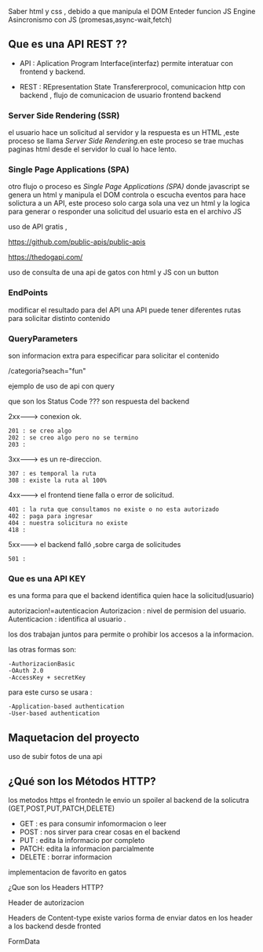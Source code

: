 <!-- Clase01  -->

Saber html y css , debido a que manipula el DOM
Enteder funcion JS Engine
Asincronismo con JS (promesas,async-wait,fetch)

## Que es una API REST ??

- API : Aplication Program Interface(interfaz) permite interatuar con frontend y backend.

- REST : REpresentation State Transfererprocol, comunicacion http con backend , flujo de comunicacion de usuario frontend backend

<!-- Clase02  -->

### Server Side Rendering (SSR)

el usuario hace un solicitud al servidor y la respuesta es un HTML ,este proceso se llama _Server Side Rendering_.en este proceso se trae muchas paginas html desde el servidor lo cual lo hace lento.

### Single Page Applications (SPA)

otro flujo o proceso es _Single Page Applications (SPA)_
donde javascript se genera un html y manipula el DOM
controla o escucha eventos para hace solictura a un API, este proceso solo carga sola una vez un html y la logica para generar o responder una solicitud del usuario esta en el archivo JS

<!-- clase 03 -->

uso de API gratis ,

https://github.com/public-apis/public-apis

https://thedogapi.com/

uso de consulta de una api de gatos con html y JS con un button

<!-- Clase 04  -->

### EndPoints

modificar el resultado para del API
una API puede tener diferentes rutas para solicitar distinto contenido

### QueryParameters

son informacion extra para especificar para solicitar el contenido

/categoria?seach="fun"

<!-- Clase 05 -->

ejemplo de uso de api con query

que son los Status Code ??? son respuesta del backend

2xx---> conexion ok.

    201 : se creo algo
    202 : se creo algo pero no se termino
    203 :

3xx---> es un re-direccion.

    307 : es temporal la ruta
    308 : existe la ruta al 100%

4xx---> el frontend tiene falla o error de solicitud.

    401 : la ruta que consultamos no existe o no esta autorizado
    402 : paga para ingresar
    404 : nuestra solicitura no existe
    418 :

5xx---> el backend falló ,sobre carga de solicitudes

    501 :

<!-- Clase 06 -->

### Que es una API KEY

es una forma para que el backend identifica quien hace la solicitud(usuario)

autorizacion!=autenticacion
Autorizacion : nivel de permision del usuario.
Autenticacion : identifica al usuario .

los dos trabajan juntos para permite o prohibir los accesos a la informacion.

las otras formas son:

    -AuthorizacionBasic
    -OAuth 2.0
    -AccessKey + secretKey

para este curso se usara :

    -Application-based authentication
    -User-based authentication

<!-- Clase 07 -->

## Maquetacion del proyecto

uso de subir fotos de una api

<!-- Clase 07 -->

## ¿Qué son los Métodos HTTP?

los metodos https el frontedn le envio un spoiler al backend de la solicutra (GET,POST,PUT,PATCH,DELETE)

- GET : es para consumir infomormacion o leer
- POST : nos sirver para crear cosas en el backend
- PUT : edita la informacio por completo
- PATCH: edita la informacion parcialmente
- DELETE : borrar informacion
<!-- Clase 08 -->

<!-- Clase 09 -->

implementacion de favorito en gatos

<!-- Clase  -->

¿Que son los Headers HTTP?

<!-- Clase  -->

Header de autorizacion

<!-- Clase  -->

Headers de Content-type
existe varios forma de enviar datos en los header
a los backend desde fronted

<!-- Clase -->

FormData
